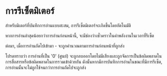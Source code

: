 # การรีเซ็ตมิเตอร์

สำหรับมิเตอร์ที่บันทึกการอ่านแบบสะสม, การรีเซ็ตมิเตอร์จะเกิดขึ้นโดยอัตโนมัติ

หากการอ่านล่าสุดน้อยกว่าการอ่านก่อนหน้านี้, จะมีช่องว่างชั่วคราวในค่าพลังงานในเวลาที่รีเซ็ต

ต่อมา, เมื่อการอ่านถัดไปเข้ามา - จะถูกคำนวณตามการอ่านก่อนหน้าที่ถูกส่ง



โปรดทราบว่า การอ่านที่เป็น '0' (ศูนย์) จะถูกลบออกโดยไม่มีเสียงและถูกจัดการเป็นข้อผิดพลาดในการสื่อสารหรือข้อผิดพลาดในการรวมเข้าด้วยกัน ดังนั้นหากมีการบันทึกการอ่านในขณะที่มีการรีเซ็ต, การอ่านนั้นจะไม่ถูกใช้จนกว่าการอ่านถัดไปจะถูกส่ง